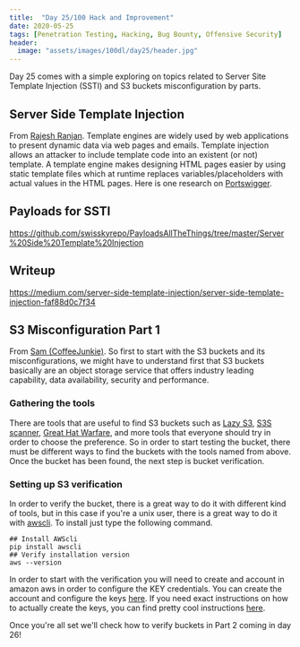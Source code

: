 ```yaml
---
title:  "Day 25/100 Hack and Improvement"
date: 2020-05-25
tags: [Penetration Testing, Hacking, Bug Bounty, Offensive Security]
header: 
  image: "assets/images/100dl/day25/header.jpg"
---
```


Day 25 comes with a simple exploring on topics related to Server Site Template Injection (SSTI) and S3 buckets misconfiguration by parts. 

## Server Side Template Injection
From [Rajesh Ranjan](https://twitter.com/eh_rajesh). Template engines are widely used by web applications to present dynamic data via web pages and emails. 
Template injection allows an attacker to include template code into an existent (or not) template. A template engine makes designing HTML pages easier by using static template files which at runtime replaces variables/placeholders with actual values in the HTML pages. Here is one research on [Portswigger](https://portswigger.net/research/server-side-template-injection).

## Payloads for SSTI
https://github.com/swisskyrepo/PayloadsAllTheThings/tree/master/Server%20Side%20Template%20Injection

## Writeup  
https://medium.com/server-side-template-injection/server-side-template-injection-faf88d0c7f34

## S3 Misconfiguration Part 1

From [Sam (CoffeeJunkie)](https://twitter.com/coffeejunkiee_). So first to start with the S3 buckets and its misconfigurations, we might have to understand first that S3 buckets basically are an object storage service that offers industry leading capability, data availability, security and performance. 

### Gathering the tools

There are tools that are useful to find S3 buckets such as [Lazy S3](https://github.com/nahamsec/lazys3), [S3S scanner](https://github.com/sa7mon/S3Scanner), [Great Hat Warfare](https://buckets.grayhatwarfare.com/), and more tools that everyone should try in order to choose the preference. So in order to start testing the bucket, there must be different ways to find the buckets with the tools named from above. Once the bucket has been found, the next step is bucket verification. 

### Setting up S3 verification 

In order to verify the bucket, there is a great way to do it with different kind of tools, but in this case if you're a unix user, there is a great way to do it with [awscli](https://docs.aws.amazon.com/cli/latest/userguide/cli-chap-install.html). To install just type the following command. 
```
## Install AWScli
pip install awscli
## Verify installation version
aws --version
```

In order to start with the verification you will need to create and account in amazon aws in order to configure the KEY credentials. You can create the account and configure the keys [here](https://portal.aws.amazon.com/billing/signup#/start). If you need exact instructions on how to actually create the keys, you can find pretty cool instructions [here](https://docs.aws.amazon.com/polly/latest/dg/setting-up.html).

Once you're all set we'll check how to verify buckets in Part 2 coming in day 26!

